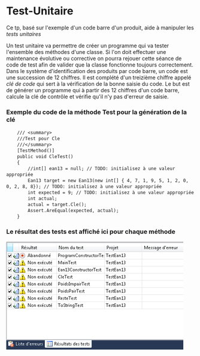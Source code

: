 # Test-Unitaire

Ce tp, basé sur l'exemple d'un code barre d'un produit,
aide à manipuler les *tests unitaires*

Un test unitaire va permettre de créer un programme qui va tester l'ensemble des méthodes d'une classe. Si l'on doit effectuer une maintenance évolutive ou corrective on pourra rejouer cette séance de code de test afin de valider que la classe fonctionne toujours correctement.
Dans le système d'identification des produits par code barre, un code est une succession de 12 chiffres. Il est complété d'un treizième chiffre appelé *clé de code* qui sert à la vérification de la bonne saisie du code. Le but est de générer un programme qui à partir des 12 chiffres d'un code barre, calcule la clé de contrôle et vérifie qu'il n'y pas d'erreur de saisie.


### Exemple du code de la méthode Test pour la génération de la clé
        /// <summary>
        ///Test pour Cle
        ///</summary>
        [TestMethod()]
        public void CleTest()
        {
            //int[] ean13 = null; // TODO: initialisez à une valeur appropriée
            Ean13 target = new Ean13(new int[] { 4, 7, 1, 9, 5, 1, 2, 0, 0, 2, 8, 8}); // TODO: initialisez à une valeur appropriée
            int expected = 9; // TODO: initialisez à une valeur appropriée
            int actual;
            actual = target.Cle();
            Assert.AreEqual(expected, actual);
        }
        
### Le résultat des tests est affiché ici pour chaque méthode

![Capturegencode.png](https://github.com/meloeenazaire/Test-Unitaire/blob/master/Capturegencode.PNG)
